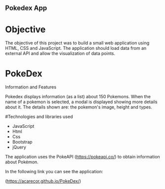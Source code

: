 ## Pokedex App

# Objective 

The objective of this project was to build a small web application using HTML, CSS and JavaScript. The application should load data from an external API and allow the visualization of data points.

# PokeDex
Information and Features 

Pokedex displays information (as a list) about 150 Pokemons. When the name of a pokemon is selected, a modal is displayed showing more details about it.
 The details shown are: the pokemon's image, height and types. 

#Technologies and libraries used

* JavaScript
* Html
* Css
* Bootstrap
* jQuery

The application uses the PokeAPI (https://pokeapi.co/) to obtain information about Pokémon.

In the following link you can see the application:

(https://acarecor.github.io/PokeDex/)


